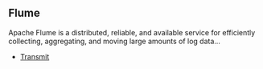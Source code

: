 ## Flume

Apache Flume is a distributed, reliable, and available service for efficiently collecting, aggregating, and moving large amounts of log data...

- [Transmit](https://github.com/RosenLo/flume-agent)
